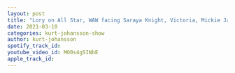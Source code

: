 ```yaml
---
layout: post
title: "Lory on All Star, WAW facing Saraya Knight, Victoria, Mickie James & Jazz and travelling the world"
date: 2021-03-10
categories: kurt-johansson-show
author: kurt-johansson
spotify_track_id: 
youtube_video_id: MO0s4gSINbE
apple_track_id: 
---
```

